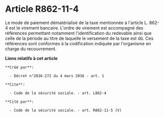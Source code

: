 # Article R862-11-4

Le mode de paiement dématérialisé de la taxe mentionnée à l'article L. 862-4 est le virement bancaire. L'ordre de virement
est accompagné des références permettant notamment l'identification du redevable ainsi que celle de la période au titre de
laquelle le versement de la taxe est dû. Ces références sont conformes à la codification indiquée par l'organisme en charge
du recouvrement.

**Liens relatifs à cet article**

	**Créé par**:

	  - Décret n°2016-272 du 4 mars 2016 - art. 1

	**Cite**:

	  - Code de la sécurité sociale. - art. L862-4

	**Cité par**:

	  - Code de la sécurité sociale. - art. R862-11-5 (V)
